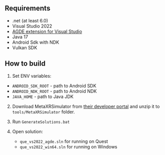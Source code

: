 ## Requirements

- .net (at least 6.0)
- Visual Studio 2022
- [AGDE extension for Visual Studio](https://developer.android.com/games/agde)
- Java 17
- Android Sdk with NDK
- Vulkan SDK

## How to build

1. Set ENV variables:

- `ANDROID_SDK_ROOT` - path to Android SDK
- `ANDROID_NDK_ROOT` - path to Android NDK
- `JAVA_HOME` - path to Java JDK

2. Download MetaXRSimulator from [their developer portal](https://developer.oculus.com/downloads/package/meta-xr-simulator) and unzip it to `tools/MetaXRSimulator` folder.

3. Run `GenerateSolutions.bat`

4. Open solution:
   - `que_vs2022_agde.sln` for running on Quest
   - `que_vs2022_win64.sln` for running on Windows
